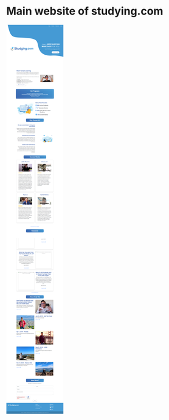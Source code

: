 # Main website of studying.com
![Image](screencapture-localhost-studying-com-2023-11-01-01_09_44.png)
